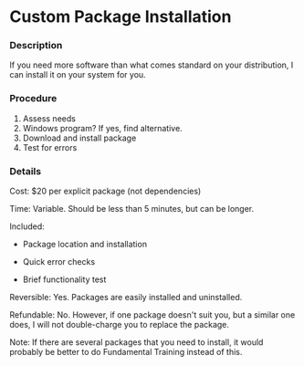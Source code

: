 <title>Custom Package Installation - Dave's World</title>

Custom Package Installation
===========================

### Description

If you need more software than what comes standard on your distribution, I can
install it on your system for you.

### Procedure

1. Assess needs
2. Windows program? If yes, find alternative.
3. Download and install package
4. Test for errors

### Details

Cost: $20 per explicit package (not dependencies)

Time: Variable. Should be less than 5 minutes, but can be longer.

Included:

- Package location and installation

- Quick error checks

- Brief functionality test

Reversible: Yes. Packages are easily installed and uninstalled.

Refundable: No. However, if one package doesn't suit you, but a similar one
does, I will not double-charge you to replace the package.

Note: If there are several packages that you need to install, it would probably
be better to do Fundamental Training instead of this.
